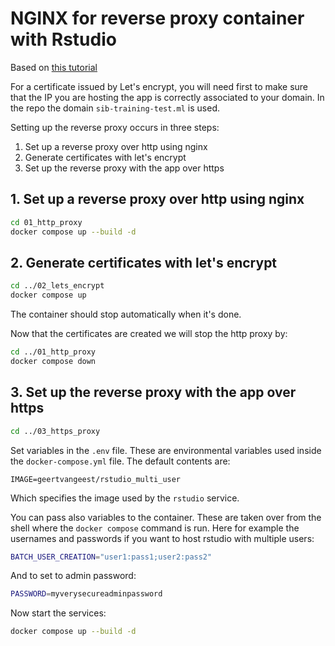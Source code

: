 # NGINX for reverse proxy container with Rstudio

Based on [this tutorial](https://leangaurav.medium.com/simplest-https-setup-nginx-reverse-proxy-letsencrypt-ssl-certificate-aws-cloud-docker-4b74569b3c61)

For a certificate issued by Let's encrypt, you will need first to make sure that the IP you are hosting the app is correctly associated to your domain. In the repo the domain `sib-training-test.ml` is used. 

Setting up the reverse proxy occurs in three steps:

1. Set up a reverse proxy over http using nginx
2. Generate certificates with let's encrypt
3. Set up the reverse proxy with the app over https

## 1. Set up a reverse proxy over http using nginx

```sh
cd 01_http_proxy
docker compose up --build -d
```

## 2. Generate certificates with let's encrypt

```sh
cd ../02_lets_encrypt
docker compose up
```

The container should stop automatically when it's done. 

Now that the certificates are created we will stop the http proxy by:

```sh
cd ../01_http_proxy
docker compose down
```

## 3. Set up the reverse proxy with the app over https

```sh
cd ../03_https_proxy
```

Set variables in the `.env` file. These are environmental variables used inside the `docker-compose.yml` file. The default contents are:

```
IMAGE=geertvangeest/rstudio_multi_user 
```

Which specifies the image used by the `rstudio` service. 

You can pass also variables to the container. These are taken over from the shell where the `docker compose` command is run. Here for example the usernames and passwords if you want to host rstudio with multiple users:

```sh
BATCH_USER_CREATION="user1:pass1;user2:pass2"
```

And to set to admin password:

```sh
PASSWORD=myverysecureadminpassword
```

Now start the services:

```sh
docker compose up --build -d
```
